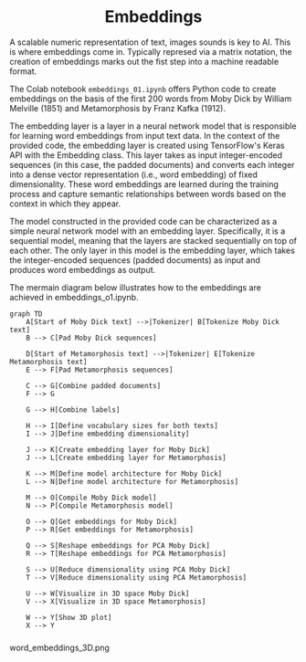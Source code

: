 <h1 align="center">Embeddings</h1>

A scalable numeric representation of text, images sounds is key to AI. 
This is where embeddings come in. 
Typically represed via a matrix notation, the creation of  embeddings marks out  the fist step into a machine readable format. 

The Colab notebook `embeddings_01.ipynb` offers Python code to create embeddings on the basis of the first 200 words from Moby Dick by William Melville (1851) 
and Metamorphosis by Franz Kafka (1912). 

The embedding layer is a layer in a neural network model that is responsible for learning word embeddings from input text data. In the context of the provided code, the embedding layer is created using TensorFlow's Keras API with the Embedding class. This layer takes as input integer-encoded sequences (in this case, the padded documents) and converts each integer into a dense vector representation (i.e., word embedding) of fixed dimensionality. These word embeddings are learned during the training process and capture semantic relationships between words based on the context in which they appear.

The model constructed in the provided code can be characterized as a simple neural network model with an embedding layer. Specifically, it is a sequential model, meaning that the layers are stacked sequentially on top of each other. The only layer in this model is the embedding layer, which takes the integer-encoded sequences (padded documents) as input and produces word embeddings as output.

The mermain diagram below illustrates how to the embeddings are achieved in embeddings_o1.ipynb. 



```mermaid
graph TD
    A[Start of Moby Dick text] -->|Tokenizer| B[Tokenize Moby Dick text]
    B --> C[Pad Moby Dick sequences]
    
    D[Start of Metamorphosis text] -->|Tokenizer| E[Tokenize Metamorphosis text]
    E --> F[Pad Metamorphosis sequences]
    
    C --> G[Combine padded documents]
    F --> G
    
    G --> H[Combine labels]
    
    H --> I[Define vocabulary sizes for both texts]
    I --> J[Define embedding dimensionality]
    
    J --> K[Create embedding layer for Moby Dick]
    J --> L[Create embedding layer for Metamorphosis]
    
    K --> M[Define model architecture for Moby Dick]
    L --> N[Define model architecture for Metamorphosis]
    
    M --> O[Compile Moby Dick model]
    N --> P[Compile Metamorphosis model]
    
    O --> Q[Get embeddings for Moby Dick]
    P --> R[Get embeddings for Metamorphosis]
    
    Q --> S[Reshape embeddings for PCA Moby Dick]
    R --> T[Reshape embeddings for PCA Metamorphosis]
    
    S --> U[Reduce dimensionality using PCA Moby Dick]
    T --> V[Reduce dimensionality using PCA Metamorphosis]
    
    U --> W[Visualize in 3D space Moby Dick]
    V --> X[Visualize in 3D space Metamorphosis]
    
    W --> Y[Show 3D plot]
    X --> Y
```

### 

word_embeddings_3D.png
